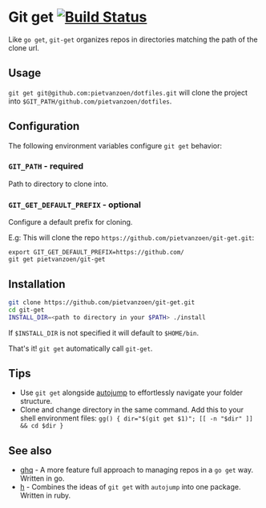 # Git get [![Build Status](https://travis-ci.com/pietvanzoen/git-get.svg?branch=master)](https://travis-ci.com/pietvanzoen/git-get)

Like `go get`, `git-get` organizes repos in directories matching the path of the clone url.

## Usage

`git get git@github.com:pietvanzoen/dotfiles.git` will clone the project into `$GIT_PATH/github.com/pietvanzoen/dotfiles`.

## Configuration

The following environment variables configure `git get` behavior:

### `GIT_PATH` - required

Path to directory to clone into.

### `GIT_GET_DEFAULT_PREFIX` - optional

Configure a default prefix for cloning.

E.g: This will clone the repo `https://github.com/pietvanzoen/git-get.git`:

```shell
export GIT_GET_DEFAULT_PREFIX=https://github.com/
git get pietvanzoen/git-get
```

## Installation

```bash
git clone https://github.com/pietvanzoen/git-get.git
cd git-get
INSTALL_DIR=<path to directory in your $PATH> ./install
```

If `$INSTALL_DIR` is not specified it will default to `$HOME/bin`.

That's it! `git get` automatically call `git-get`.

## Tips

* Use `git get` alongside [autojump](https://github.com/wting/autojump) to effortlessly navigate your folder structure.
* Clone and change directory in the same command. Add this to your shell environment files: `gg() { dir="$(git get $1)"; [[ -n "$dir" ]] && cd $dir }`

## See also

* [ghq](https://github.com/motemen/ghq) - A more feature full approach to managing repos in a `go get` way. Written in go.
* [h](https://github.com/zimbatm/h) - Combines the ideas of `git get` with `autojump` into one package. Written in ruby.
